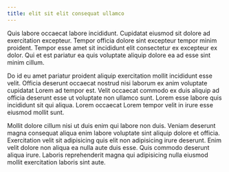 ```yaml
---
title: elit sit elit consequat ullamco
---
```


Quis labore occaecat labore incididunt. Cupidatat eiusmod sit dolore ad exercitation excepteur. Tempor officia dolore sint excepteur tempor minim proident. Tempor esse amet sit incididunt elit consectetur ex excepteur ex dolor. Qui et est pariatur ea quis voluptate aliquip dolore ea ad esse sint minim cillum.

Do id eu amet pariatur proident aliquip exercitation mollit incididunt esse velit. Officia deserunt occaecat nostrud nisi laborum ex anim voluptate cupidatat Lorem ad tempor est. Velit occaecat commodo ex duis aliquip ad officia deserunt esse ut voluptate non ullamco sunt. Lorem esse labore quis incididunt sit qui aliqua. Lorem occaecat Lorem tempor velit in irure esse eiusmod mollit sunt.

Mollit dolore cillum nisi ut duis enim qui labore non duis. Veniam deserunt magna consequat aliqua enim labore voluptate sint aliquip dolore et officia. Exercitation velit sit adipisicing quis elit non adipisicing irure deserunt. Enim velit dolore non aliqua ea nulla aute duis esse. Quis commodo deserunt aliqua irure. Laboris reprehenderit magna qui adipisicing nulla eiusmod mollit exercitation laboris sint aute.